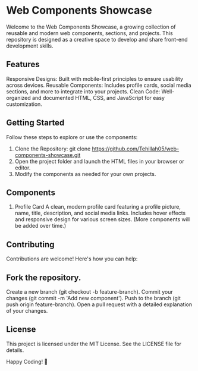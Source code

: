 # Web Components Showcase
Welcome to the Web Components Showcase, a growing collection of reusable and modern web components, sections, and projects. This repository is designed as a creative space to develop and share front-end development skills.

## Features
Responsive Designs: Built with mobile-first principles to ensure usability across devices.
Reusable Components: Includes profile cards, social media sections, and more to integrate into your projects.
Clean Code: Well-organized and documented HTML, CSS, and JavaScript for easy customization.

## Getting Started
Follow these steps to explore or use the components:

1. Clone the Repository:
git clone https://github.com/Tehillah05/web-components-showcase.git
2. Open the project folder and launch the HTML files in your browser or editor.
3. Modify the components as needed for your own projects.

## Components
1. Profile Card
A clean, modern profile card featuring a profile picture, name, title, description, and social media links.
Includes hover effects and responsive design for various screen sizes.
(More components will be added over time.)

## Contributing
Contributions are welcome! Here's how you can help:

## Fork the repository.
Create a new branch (git checkout -b feature-branch).
Commit your changes (git commit -m 'Add new component').
Push to the branch (git push origin feature-branch).
Open a pull request with a detailed explanation of your changes.

## License
This project is licensed under the MIT License. See the LICENSE file for details.

Happy Coding! 🚀
